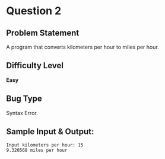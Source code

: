 # Question 2

## Problem Statement

A program that converts kilometers per hour to miles per hour.

## Difficulty Level

<b>Easy</b>

## Bug Type

Syntax Error.

## Sample Input & Output:

```
Input kilometers per hour: 15
9.320568 miles per hour
```
